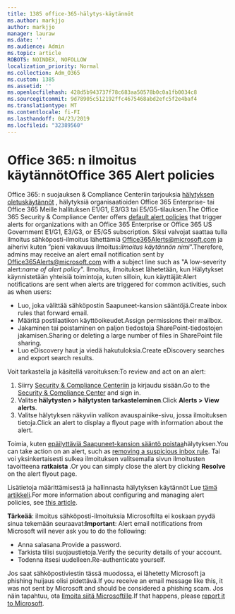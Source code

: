 ```yaml
---
title: 1385 office-365-hälytys-käytännöt
ms.author: markjjo
author: markjjo
manager: lauraw
ms.date: ''
ms.audience: Admin
ms.topic: article
ROBOTS: NOINDEX, NOFOLLOW
localization_priority: Normal
ms.collection: Adm_O365
ms.custom: 1385
ms.assetid: ''
ms.openlocfilehash: 428d5b943737f78c683aa50578b0c0a1fb0034c8
ms.sourcegitcommit: 9d78905c512192ffc4675468abd2efc5f2e4baf4
ms.translationtype: MT
ms.contentlocale: fi-FI
ms.lasthandoff: 04/23/2019
ms.locfileid: "32389560"
---
```

# <a name="office-365-alert-policies"></a><span data-ttu-id="4d64e-102">Office 365: n ilmoitus käytännöt</span><span class="sxs-lookup"><span data-stu-id="4d64e-102">Office 365 Alert policies</span></span>

<span data-ttu-id="4d64e-103">Office 365: n suojauksen & Compliance Centeriin tarjouksia [hälytyksen oletuskäytännöt](https://docs.microsoft.com/office365/securitycompliance/alert-policies#default-alert-policies) , hälytyksiä organisaatioiden Office 365 Enterprise- tai Office 365 Meille hallituksen E1/G1, E3/G3 tai E5/G5-tilauksen.</span><span class="sxs-lookup"><span data-stu-id="4d64e-103">The Office 365 Security & Compliance Center offers [default alert policies](https://docs.microsoft.com/office365/securitycompliance/alert-policies#default-alert-policies) that trigger alerts for organizations with an Office 365 Enterprise or Office 365 US Government E1/G1, E3/G3, or E5/G5 subscription.</span></span> <span data-ttu-id="4d64e-104">Siksi valvojat saattaa tulla ilmoitus sähköposti-ilmoitus lähettämiä Office365Alerts@microsoft.com ja aiherivi kuten ”pieni vakavuus ilmoitus:*ilmoitus käytännön nimi*”.</span><span class="sxs-lookup"><span data-stu-id="4d64e-104">Therefore, admins may receive an alert email notification sent by Office365Alerts@microsoft.com with a subject line such as "A low-severity alert:*name of alert policy*".</span></span> <span data-ttu-id="4d64e-105">Ilmoitus, ilmoitukset lähetetään, kun Hälytykset käynnistetään yhteisiä toimintoja, kuten silloin, kun käyttäjät:</span><span class="sxs-lookup"><span data-stu-id="4d64e-105">Alert notifications are sent when alerts are triggered for common activities, such as when users:</span></span>

- <span data-ttu-id="4d64e-106">Luo, joka välittää sähköpostin Saapuneet-kansion sääntöjä.</span><span class="sxs-lookup"><span data-stu-id="4d64e-106">Create inbox rules that forward email.</span></span>
- <span data-ttu-id="4d64e-107">Määritä postilaatikon käyttöoikeudet.</span><span class="sxs-lookup"><span data-stu-id="4d64e-107">Assign permissions their mailbox.</span></span>
- <span data-ttu-id="4d64e-108">Jakaminen tai poistaminen on paljon tiedostoja SharePoint-tiedostojen jakamisen.</span><span class="sxs-lookup"><span data-stu-id="4d64e-108">Sharing or deleting a large number of files in SharePoint file sharing.</span></span>
- <span data-ttu-id="4d64e-109">Luo eDiscovery haut ja viedä hakutuloksia.</span><span class="sxs-lookup"><span data-stu-id="4d64e-109">Create eDiscovery searches and export search results.</span></span>
 
<span data-ttu-id="4d64e-110">Voit tarkastella ja käsitellä varoituksen:</span><span class="sxs-lookup"><span data-stu-id="4d64e-110">To review and act on an alert:</span></span>

1. <span data-ttu-id="4d64e-111">Siirry [Security & Compliance Centeriin](https://protection.office.com) ja kirjaudu sisään.</span><span class="sxs-lookup"><span data-stu-id="4d64e-111">Go to the [Security & Compliance Center](https://protection.office.com) and sign in.</span></span>
2. <span data-ttu-id="4d64e-112">Valitse **hälytysten > hälytysten tarkasteleminen**.</span><span class="sxs-lookup"><span data-stu-id="4d64e-112">Click **Alerts > View alerts**.</span></span>
3. <span data-ttu-id="4d64e-113">Valitse hälytyksen näkyviin valikon avauspainike-sivu, jossa ilmoituksen tietoja.</span><span class="sxs-lookup"><span data-stu-id="4d64e-113">Click an alert to display a flyout page with information about the alert.</span></span>

<span data-ttu-id="4d64e-114">Toimia, kuten [epäilyttäviä Saapuneet-kansion sääntö poistaa](https://docs.microsoft.com/office365/securitycompliance/responding-to-a-compromised-email-account)hälytyksen.</span><span class="sxs-lookup"><span data-stu-id="4d64e-114">You can take action on an alert, such as [removing a suspicious inbox rule](https://docs.microsoft.com/office365/securitycompliance/responding-to-a-compromised-email-account).</span></span> <span data-ttu-id="4d64e-115">Tai voi yksinkertaisesti sulkea ilmoituksen valitsemalla sivun ilmoitusten tavoitteena **ratkaista** .</span><span class="sxs-lookup"><span data-stu-id="4d64e-115">Or you can simply close the alert by clicking **Resolve** on the alert flyout page.</span></span>

<span data-ttu-id="4d64e-116">Lisätietoja määrittämisestä ja hallinnasta hälytyksen käytännöt Lue [tämä artikkeli](https://docs.microsoft.com/office365/securitycompliance/alert-policies).</span><span class="sxs-lookup"><span data-stu-id="4d64e-116">For more information about configuring and managing alert policies, see  [this article](https://docs.microsoft.com/office365/securitycompliance/alert-policies).</span></span>

<span data-ttu-id="4d64e-117">**Tärkeää**: ilmoitus sähköposti-ilmoituksia Microsoftilta ei koskaan pyydä sinua tekemään seuraavat:</span><span class="sxs-lookup"><span data-stu-id="4d64e-117">**Important**: Alert email notifications from Microsoft will never ask you to do the following:</span></span>

- <span data-ttu-id="4d64e-118">Anna salasana.</span><span class="sxs-lookup"><span data-stu-id="4d64e-118">Provide a password.</span></span>
- <span data-ttu-id="4d64e-119">Tarkista tilisi suojaustietoja.</span><span class="sxs-lookup"><span data-stu-id="4d64e-119">Verify the security details of your account.</span></span>
- <span data-ttu-id="4d64e-120">Todenna itsesi uudelleen.</span><span class="sxs-lookup"><span data-stu-id="4d64e-120">Re-authenticate yourself.</span></span>

<span data-ttu-id="4d64e-121">Jos saat sähköpostiviestin tässä muodossa, ei lähetetty Microsoft ja phishing huijaus olisi pidettävä.</span><span class="sxs-lookup"><span data-stu-id="4d64e-121">If you receive an email message like this, it was not sent by Microsoft and should be considered a phishing scam.</span></span> <span data-ttu-id="4d64e-122">Jos näin tapahtuu, ota [Ilmoita siitä Microsoftille](https://docs.microsoft.com/office365/SecurityCompliance/report-junk-email-and-phishing-scams-in-outlook-on-the-web-eop).</span><span class="sxs-lookup"><span data-stu-id="4d64e-122">If that happens, please [report it to Microsoft](https://docs.microsoft.com/office365/SecurityCompliance/report-junk-email-and-phishing-scams-in-outlook-on-the-web-eop).</span></span>